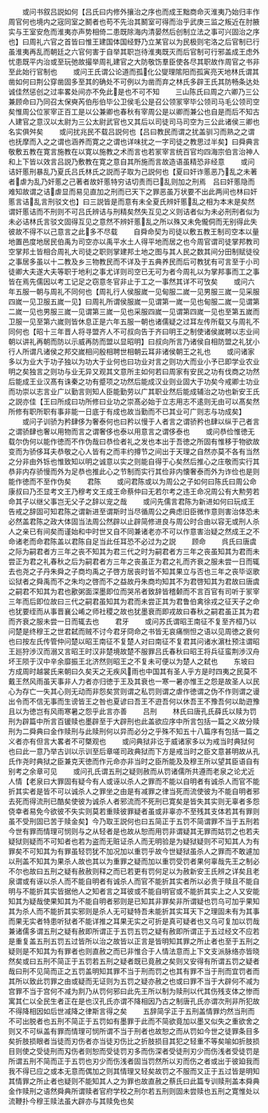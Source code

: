 <!-- { "loadSidebar": true } -->
　　或问书叙吕説如何【吕氏曰内修外攘治之序也而成王黜商命灭淮夷乃始归丰作周官何也境内之宼同室之鬭者也苟不先治其鬭室可得而治乎武庚三监之叛近在肘腋实与王室安危而淮夷亦声势相倚二患既除海内清晏然后创制立法之事可兴固治之序也】曰周礼六官之首皆曰惟王建国体国经野乃立某官以为民极则宅洛之后官制已行虽淮夷再乱而朝廷之六官何害于自举其职岂待淮夷既灭而后官制可行邪盖成王虑外忧患既平内治或至玩弛故撮举周礼建官之大防敬饬羣臣使各尽其职故作周官之书非至此始行官制也
　　或问王氏谓公论道而孤化公燮理隂阳而孤寅亮天地林氏谓其凿如何曰荆公穿凿固多至其的确处不可例以为凿而弃之林氏多辟王氏其防畅条达处诚佳然惩创之过率畧处间亦不免此是也不可不知
　　三山陈氏曰周之六卿乃三公兼顾命曰乃同召太保奭芮伯彤伯毕公卫侯毛公是召公领冡宰毕公领司马毛公领司空矣惟周公位冡宰正百工是以公兼卿也春秋有宰周公是以卿而兼公也自是而后不知古人建官之意汉以太尉为三公太尉武官也又其后以司徒司马司空为三公此诸侯三卿也名实俱舛矣
　　或问扰兆民不载吕説何也【吕曰教民而谓之扰盖驯习而熟之之谓也抚摩而入之之谓也涵养而寛之之谓也详味扰之一字司徒之教思过半矣】曰舜典言敬敷五教在寛言施教在以寛以施教之术而言也若冡宰言统百官均四海宗伯言治神人和上下皆以效言吕説乃敷教在寛之意自其所施而言故造语虽精恐非经意
　　或问诘奸慝刑暴乱乃夏氏吕氏林氏之説而子取为己説何也【夏曰奸诈慝恶乃乱之未著者虐为乱乃奸慝之己著者故奸慝特穷诘切责而已乱则加之刑焉　吕曰奸慝隐而难知故谓之诘虐显而易见直加之刑而已天下之罪恶虽万状要不出此两间也林曰奸慝言诘乱言刑驳文也】曰三説皆是而意有未全夏氏辨奸慝乱之相为本末是矣然谓奸慝诘而不刑则不可吕氏辨诘与刑精矣然失互见之义则诘者似为未必刑刑者似为未必诘林氏言驳文固得互见之意然不辨奸慝乱之所以殊又未免儱侗而无别得此失彼故不得不以己意言之此多不尽载
　　自舜命契为司徒以敷五教王制司空本以量地置邑度地居民伯禹为司空亦以禹平水土人得平地而居之也今周官谓司徒掌邦教司空掌邦土皆相合周礼大司徒之职则掌建邦土地之图与其人民之数其间分田制赋徒役之事居多虽以十二教及乡三物教民而不详及于五典养民而后可教犹有可言至于小司徒卿大夫遂大夫等职于地利之事尤详则司空已无可为者今周礼以为掌邦事而工之事皆在焉先儒因以考工记足之窃意冬官非止于工之一事然其详不可攷矣
　　或问六年五服一朝与周礼不同何也【周礼行人侯服嵗一见甸服二嵗一见男服三嵗一见采服四嵗一见卫服五嵗一见】曰周礼所谓侯服嵗一见谓第一嵗一见也甸服二嵗一见谓第二嵗一见也男服三嵗一见谓第三嵗一见也采服四嵗一见谓第四嵗一见也至第五嵗而卫服一见至第六嵗则皆休息正是六年五服一朝也诸儒疑之过耳左传所载又与周礼不同何也【昭十三年晋人将寻盟齐人不可叔向告于齐曰明王之制使诸侯嵗聘以志业间朝以讲礼再朝而防以示威再防而盟以显昭明】曰叔向所言乃诸侯自相防盟之礼犹小行人所谓凡诸侯之邦交嵗相问殷相聘世相朝云耳非诸侯朝王之礼也
　　或问诸家多以为业大于功子独以为功大于业何也曰功业对言之则功大而业小予已即学业农业明之矣独言之则功与业无异又观其文意所主如何若曰周家有安民之功有伐商之功然后能成王业汉髙有诛秦之功有蹙项之功然后能成汉业则业固大于功矣今戒卿士功业而功崇以志言业广以勤言则知人臣能勤劳以广其职业然后能成辅治之功也新安王氏之説亦佳【王曰所成曰功所修曰业功之崇髙必始于立志用志不逺则无由可以髙矣然所修有职所职有事非能一日底于有成也故当勤而不已其业可广则志与功成矣】
　　或问子训骄为矜肆侈为奢泰何也曰矜以慢于人者言之谓骄矜也肆以纵于己者言之谓骄肆也奢以用物而言之谓奢侈也泰以用意言之谓侈泰也
　　或问恭俭惟徳无载尔伪何以能作徳而不作伪哉曰恭俭者礼之发也本出于吾徳之所固有惟移于物欲故变而为骄侈耳夫恭敬之心人皆有之而丰约撙节之间出于天理之自然亦莫不各有当然之分非由外铄也惟致知以明之诚意以实之则能自得于心矣然后推心之庄敬而实行其恭非内存骄慢而外为足恭也推此心之节制而实行其俭非内懐奢泰而外为诈俭也是则能作徳而不至作伪矣
　　君陈
　　或问君陈或以为周公之子如何曰陈氏曰周公命康叔曰乃丕显考文王乃穆考文王成王命蔡仲曰无若尔考之违王命况周公有大勲劳若命其子以继父事岂无父子之辞以宠之哉
　　或问先儒言君陈为新进如何曰玩成王告戒之辞固可知君陈之谓新进至谓斯时当尽循周公之典虑旧臣微作意则害治体恐未必然盖君陈之政大体固当法周公然辟以止辟简修进良与周公时合由以容无或刑人杀人之亲已有间矣而谨始和中时世又自不同兼诸老亦不可以作意害治疑之然成王之不命诸老而命君陈盖以君陈自足当此任耳恐不必过为之説
　　顾命
　　呉氏曰唐虞之际为嗣君者方三年之丧不知其为君三代之时为嗣君者方三年之丧虽知其为君而未尝正为君之礼春秋之后为嗣君者方三年之丧虽正为君之礼而齐衰之服未尝一日而辄去也尧之子丹朱舜之子商均禹之子啓方居丧时皆不知其果立与否也三年之丧毕讴歌讼狱者之舜禹而不之朱均之啓而不之益故丹朱商均知其不为君啓知其为君故曰唐虞之嗣君不知其为君也歠粥面深墨即位而哭吊者致辞皆稽颡而不言百官有司听于冡宰三年而后即位故曰三代之嗣君虽知其为君而未尝正其为君鲁伯禽徐戎之征天子之命也犹要绖而从事晋襄公崤之师社稷之故也犹墨衰而即戎故曰春秋之嗣君虽正其为君而齐衰之服未尝一日而辄去也
　　君牙
　　或问苏氏谓昭王南征不复至齐桓乃以问楚是终穆王之世君弑而贼不讨今君牙冏命之书皆无哀痛恻怛之语以见周徳之衰何也曰按左氏传管仲问楚以昭王南征不复楚人对曰南征不复君其问诸水濵杜预注谓昭王廵狩渉汉而溺又言昭王时汉非楚境故楚不服罪吕氏春秋曰昭王将兵征蛮荆渉汉舟坏王陨于汉中辛余靡振王北济然则昭王之不复未可便以为楚人之弑也
　　东坡曰方成周时越裳氏来朝曰久矣天之无疾风雨也中国其有圣人乎方是时四夷之民莫不戴王然风雨虽天事非人力者亦归徳于王及其衰也一寒一暑亦惟王之怨是故圣人以民心为存亡一失其心则无动而非怨矣赏则谓之私罚则谓之虐作徳谓之伪不作则谓之谩出令而不信无事而生谤皆王之咎也夏谚曰吾王不逰吾何以休吾王不豫吾何以助逰豫且以为徳岂有风雨寒暑之怨乎此言亦善
　　吕刑
　　林氏曰唐孔氏薛氏以赎为罚刑为辟篇中所言百锾赎也墨辟至于大辟刑也此盖欲应序中所言包括一篇之义故分赎刑为二舜典曰金作赎刑与此赎刑何以异而必分之乎殊不知五十八篇序有包括一篇之义者亦有但言大畧者不可槩观也
　　或问典狱非讫于威诸家多以为戒当时典狱何也曰此一意乃举古训以示训至后章嗟司政典狱而下方是戒当时之臣文意甚明故从孔氏作尧时典狱之臣兼克天徳而作元命亦非当时之臣所能及及穆王所以望其臣语自有别考之余章可见
　　或问孔氏谓五刑之疑则赦而从罚诸儒所共遵而老泉之论尤近人情【老泉曰大罪固有疑今有人或诬以杀人之罪而不能以自明者有诚杀人而官不能折其实者是皆不可以诚杀人之罪坐之由是有减罪之律当死而流使彼为不能自明者邪去死而得流刑已酷矣使彼为诚杀人者邪流而不死刑已寛矣是皆失其实则无辜者多怨侥幸者易免今欲彼不失实则莫若重赎彼罪疑者虽或非辜亦不至残其支体若其有罪则虽不受刑固已苦于赎金矣】今乃取王説何也曰五简正于五罚不简谓罪不当于五刑若今世有罪而情理可悯则与之从轻者是也故从恕而用罚非谓疑其无罪而姑罚之也若夫疑狱则疑而不可知者也若为盗而无赃证杀人而无明验是为疑狱疑则不可知其人为有罪矣不可知其为有罪虽轻罚犹不加况加以重罚乎故今世疑狱虽杀人之罪而不敢遽加以刑盖不知其为果杀人故也其以为重罪之疑而加以重罚受罚者果何辜哉先王之制必不尔也故曰五刑之疑有赦赦则释之而已若更有罚何足以为赦新安王氏辨之详矣且老泉谓或有诬以杀人而不能自明者有诚杀人而官不能折其实者所以必贵于赎且不能自明与不能折其实皆据他人之知者言之耳彼或不能自明官或不能折其实上之人又安能知其为疑哉使果知其为不能自明者邪则是已知其非罪矣非所谓疑也罚乌可加乎果知其为杀人而不能折其实邪则是杀人无可疑特吾未能折其实耳天下之理固未有为其事而果无实者特患听狱者不能详推之耳果无实之可折是真可疑者也又乌可复加以罚哉兼诸儒多谓五刑之疑有赦即所谓正于五罚五罚之疑有赦即所谓正于五过经文不应若是重复盖五刑五罚五过皆所以治之故皆以正言是皆明知其罪之所止者也至于五刑之疑则是不知其为有罪者也则直赦之而已非惟合于人情法意而上下文支派脉络亦皆晓然矣或曰五刑不简正于五罚若五刑之疑者既已竟赦之矣则又安得有所谓五罚之疑者哉曰刑不见简而正之五罚盖明知其罪不当于刑而罚之也其有罪不当于刑而宜罚者而其所以致此罚罪之由或疑而无证则为五罚之疑亦赦之也或曰罪不当于大辟何不减为宫罪不当于宫何不减为剕乃从罚何邪曰此先王所以制为赎刑以代其伤残支体之惨而寓其仁以全民生者正在是也汉孔氏亦谓不降相因乃古之制唐孔氏亦谓次刑非所犯故不得降相因如后世减降之律斯言得之矣
　　五辞简孚正于五刑盖情罪灼然当刑而不可出脱者也五刑不简正于五罚如有墨罪于此而不简欲竟加以墨又似失之重欲舍之则又不可纵盖有罪而情理可悯所谓不当于刑者也故恕之而从罚如今世之徒罪条目多矣折肢损眼者当徒而刃伤者亦当徒刃伤比之折肢损目其犯之轻重不等矣喻如折肢损目则使之受徒刑而刄伤者则恕而受徒罚刃多而伤深者受徒刑刃少而伤浅者受徒罚是所谓五刑不简而正于五罚也刃少而伤浅者固当罚然所以刃而伤之者或出于彼廹我而我不得已应之或本无意而偶加之则其情理又轻矣故罚之不服而又正于五过皆是明知其情罪之所止者也疑则不能知其人之为罪也故直赦之蔡氏曰此篇专训赎刑盖本舜典金作赎刑之语然舜典所谓赎者官府学校之刑尔若五刑则固未尝赎也五刑之寛惟处以流鞭扑今穆王赎法虽大辟亦与其赎免也矣

